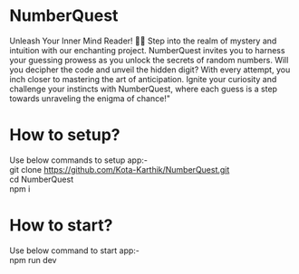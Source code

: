 # NumberQuest
Unleash Your Inner Mind Reader! 🔮🔢 Step into the realm of mystery and intuition with our enchanting project. NumberQuest invites you to harness your guessing prowess as you unlock the secrets of random numbers. Will you decipher the code and unveil the hidden digit? With every attempt, you inch closer to mastering the art of anticipation. Ignite your curiosity and challenge your instincts with NumberQuest, where each guess is a step towards unraveling the enigma of chance!"

# How to setup?
Use below commands to setup app:- <br>
git clone https://github.com/Kota-Karthik/NumberQuest.git <br>
cd NumberQuest <br>
npm i <br>

# How to start?
Use below command to start app:- <br>
npm run dev <br>
